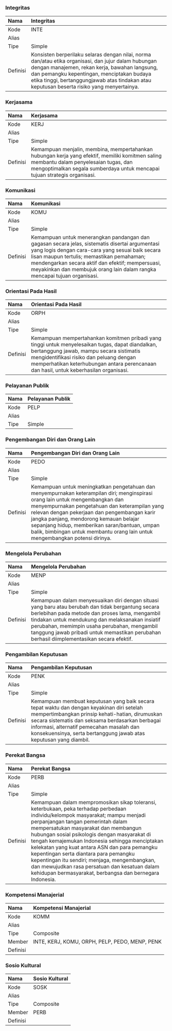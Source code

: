 ### Integritas

Nama | Integritas
:----|:----
Kode | INTE
Alias | 
Tipe | Simple
Definisi | Konsisten berperilaku selaras dengan nilai, norma dan/atau etika organisasi, dan jujur dalam hubungan dengan manajemen, rekan kerja, bawahan langsung, dan pemangku kepentingan, menciptakan budaya etika tinggi, bertanggungjawab atas tindakan atau keputusan beserta risiko yang menyertainya.


### Kerjasama

Nama  | Kerjasama
:-----|:----
Kode  | KERJ
Alias | 
Tipe | Simple
Definisi | Kemampuan menjalin, membina, mempertahankan hubungan kerja yang efektif, memiliki komitmen saling membantu dalam penyelesaian tugas, dan mengoptimalkan segala sumberdaya untuk mencapai tujuan strategis organisasi.


### Komunikasi

Nama  | Komunikasi
:-----|:----
Kode  | KOMU
Alias | 
Tipe | Simple
Definisi | Kemampuan untuk menerangkan pandangan dan gagasan secara jelas, sistematis disertai argumentasi yang logis dengan cara-cara yang sesuai baik secara lisan maupun tertulis; memastikan pemahaman; mendengarkan secara aktif dan efektif; mempersuasi, meyakinkan dan membujuk orang lain dalam rangka mencapai tujuan organisasi.


### Orientasi Pada Hasil

Nama | Orientasi Pada Hasil
:----|:----
Kode | ORPH
Alias | 
Tipe | Simple
Definisi | Kemampuan mempertahankan komitmen pribadi yang tinggi untuk menyelesaikan tugas, dapat diandalkan, bertanggung jawab, mampu secara sistimatis mengidentifikasi risiko dan peluang dengan memperhatikan keterhubungan antara perencanaan dan hasil, untuk keberhasilan organisasi.


### Pelayanan Publik

Nama | Pelayanan Publik
:----|:----
Kode | PELP
Alias | 
Tipe | Simple


### Pengembangan Diri dan Orang Lain

Nama  | Pengembangan Diri dan Orang Lain
:-----|:----
Kode  | PEDO
Alias | 
Tipe | Simple
Definisi | Kemampuan untuk meningkatkan pengetahuan dan menyempurnakan keterampilan diri; menginspirasi orang lain untuk mengembangkan dan menyempurnakan pengetahuan dan keterampilan yang relevan dengan pekerjaan dan pengembangan karir jangka panjang, mendorong kemauan belajar sepanjang hidup, memberikan saran/bantuan, umpan balik, bimbingan untuk membantu orang lain untuk mengembangkan potensi dirinya.


### Mengelola Perubahan

Nama | Mengelola Perubahan
:----|:----
Kode | MENP
Alias | 
Tipe | Simple
Definisi | Kemampuan dalam menyesuaikan diri dengan situasi yang baru atau berubah dan tidak bergantung secara berlebihan pada metode dan proses lama, mengambil tindakan untuk mendukung dan melaksanakan insiatif perubahan, memimpin usaha perubahan, mengambil tanggung jawab pribadi untuk memastikan perubahan berhasil diimplementasikan secara efektif.


### Pengambilan Keputusan

Nama  | Pengambilan Keputusan
:-----|:----
Kode  | PENK
Alias | 
Tipe | Simple
Definisi | Kemampuan membuat keputusan yang baik secara tepat waktu dan dengan keyakinan diri setelah mempertimbangkan prinsip kehati-hatian, dirumuskan secara sistematis dan seksama berdasarkan berbagai informasi, alternatif pemecahan masalah dan konsekuensinya, serta bertanggung jawab atas keputusan yang diambil.

### Perekat Bangsa

Nama  | Perekat Bangsa
:-----|:----
Kode  | PERB
Alias | 
Tipe | Simple
Definisi | Kemampuan dalam mempromosikan sikap toleransi, keterbukaan, peka terhadap perbedaan individu/kelompok masyarakat; mampu menjadi perpanjangan tangan pemerintah dalam mempersatukan masyarakat dan membangun hubungan sosial psikologis dengan masyarakat di tengah kemajemukan Indonesia sehingga menciptakan kelekatan yang kuat antara ASN dan para pemangku kepentingan serta diantara para pemangku kepentingan itu sendiri; menjaga, mengembangkan, dan mewujudkan rasa persatuan dan kesatuan dalam kehidupan bermasyarakat, berbangsa dan bernegara Indonesia.


### Kompetensi Manajerial

Nama  | Kompetensi Manajerial
:-----|:----
Kode  | KOMM
Alias | 
Tipe | Composite
Member | INTE, KERJ, KOMU, ORPH, PELP, PEDO, MENP, PENK
Definisi | 

### Sosio Kultural

Nama  | Sosio Kultural
:-----|:----
Kode  | SOSK
Alias | 
Tipe | Composite
Member | PERB
Definisi | 
